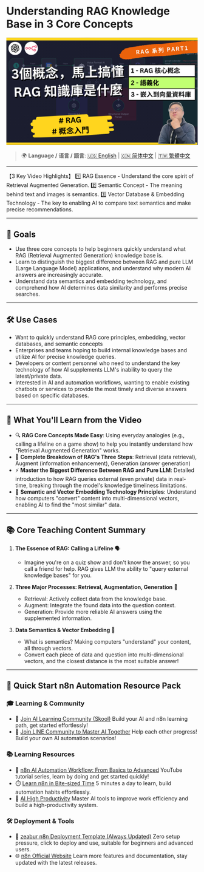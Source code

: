 # Understanding RAG Knowledge Base in 3 Core Concepts

![RAG Knowledge Base Complete Analysis of Three Core Concepts](https://github.com/qwedsazxc78/ai-automation-n8n/blob/main/n8n/46-rag-3-concept/cover.png?raw=true)

> 🌍 **Language / 语言 / 語言**: [🇺🇸 English](./readme-en.md) | [🇨🇳 简体中文](./readme-cn.md) | [🇹🇼 繁體中文](./readme.md)

---

【3 Key Video Highlights】
1️⃣ RAG Essence - Understand the core spirit of Retrieval Augmented Generation.
2️⃣ Semantic Concept - The meaning behind text and images is semantics.
3️⃣ Vector Database & Embedding Technology - The key to enabling AI to compare text semantics and make precise recommendations.

---

## 🎯 Goals

- Use three core concepts to help beginners quickly understand what RAG (Retrieval Augmented Generation) knowledge base is.
- Learn to distinguish the biggest difference between RAG and pure LLM (Large Language Model) applications, and understand why modern AI answers are increasingly accurate.
- Understand data semantics and embedding technology, and comprehend how AI determines data similarity and performs precise searches.

---

## 🛠️ Use Cases

- Want to quickly understand RAG core principles, embedding, vector databases, and semantic concepts
- Enterprises and teams hoping to build internal knowledge bases and utilize AI for precise knowledge queries.
- Developers or content personnel who need to understand the key technology of how AI supplements LLM's inability to query the latest/private data.
- Interested in AI and automation workflows, wanting to enable existing chatbots or services to provide the most timely and diverse answers based on specific databases.


---

## 🎥 What You'll Learn from the Video

* 🔍 **RAG Core Concepts Made Easy**: Using everyday analogies (e.g., calling a lifeline on a game show) to help you instantly understand how "Retrieval Augmented Generation" works.
* 🔗 **Complete Breakdown of RAG's Three Steps**: Retrieval (data retrieval), Augment (information enhancement), Generation (answer generation)
* ⚡ **Master the Biggest Difference Between RAG and Pure LLM**: Detailed introduction to how RAG queries external (even private) data in real-time, breaking through the model's knowledge timeliness limitations.
* 🧩 **Semantic and Vector Embedding Technology Principles**: Understand how computers "convert" content into multi-dimensional vectors, enabling AI to find the "most similar" data.


---

## 📚 Core Teaching Content Summary

1. **The Essence of RAG: Calling a Lifeline** 🗣️
   - Imagine you're on a quiz show and don't know the answer, so you call a friend for help. RAG gives LLM the ability to "query external knowledge bases" for you.

2. **Three Major Processes: Retrieval, Augmentation, Generation** 🚀
   - Retrieval: Actively collect data from the knowledge base.
   - Augment: Integrate the found data into the question context.
   - Generation: Provide more reliable AI answers using the supplemented information.

3. **Data Semantics & Vector Embedding** 🧠
   - What is semantics? Making computers "understand" your content, all through vectors.
   - Convert each piece of data and question into multi-dimensional vectors, and the closest distance is the most suitable answer!

---

## 🚀 Quick Start n8n Automation Resource Pack

### 🎓 Learning & Community

* 🔗 [Join AI Learning Community (Skool)](https://www.skool.com/ai-brain-alex/about?ref=5dde9b20e8e7432aa9a01df6e89685f4)
  Build your AI and n8n learning path, get started effortlessly!
* 🔗 [Join LINE Community to Master AI Together](https://line.me/ti/g2/ZypIgLSzVPweRBgBqKvaRU10WEmnotuZOr7Lpg)
  Help each other progress! Build your own AI automation scenarios!

### 📚 Learning Resources

* 🎥 [n8n AI Automation Workflow: From Basics to Advanced](https://youtube.com/playlist?list=PLUf88uk7T54I83MBdbuXgUuA8rVklF4FA&si=wHsQw8YJu-erSdLd)
  YouTube tutorial series, learn by doing and get started quickly!
* ⏱️ [Learn n8n in Bite-sized Time](https://youtube.com/playlist?list=PLUf88uk7T54Iv6LV2NFgdTghaX2cPhtgH&si=G3gj2qn179ZFUqAZ)
  5 minutes a day to learn, build automation habits effortlessly.
* 🚀 [AI High Productivity](https://www.youtube.com/playlist?list=PLUf88uk7T54KokZQSM_YRJHtou-GxucZ2)
  Master AI tools to improve work efficiency and build a high-productivity system.

### 🛠️ Deployment & Tools

* 🧩 [zeabur n8n Deployment Template (Always Updated)](https://zeabur.com/zh-TW/templates/0TUVZ7?referralDesktop=qwedsazxc78)
  Zero setup pressure, click to deploy and use, suitable for beginners and advanced users.
* 🌐 [n8n Official Website](https://n8n.io/)
  Learn more features and documentation, stay updated with the latest releases.
